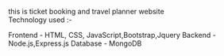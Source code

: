 this is ticket booking and travel planner website              
Technology used :- 

Frontend - HTML, CSS, JavaScript,Bootstrap,Jquery
Backend - Node.js,Express.js
Database - MongoDB


